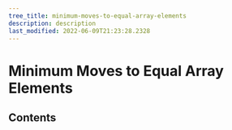 ```yaml
---
tree_title: minimum-moves-to-equal-array-elements
description: description
last_modified: 2022-06-09T21:23:28.2328
---
```


# Minimum Moves to Equal Array Elements

## Contents
